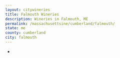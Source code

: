```yaml
---
layout: citywineries
title: Falmouth Wineries
description: Wineries in Falmouth, ME
permalink: /massachusettsine/cumberland/falmouth/
state: me
county: cumberland
city: falmouth
---
```

-
